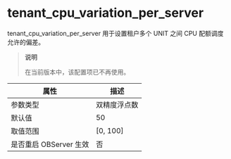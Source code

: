 tenant_cpu_variation_per_server 
====================================================

tenant_cpu_variation_per_server 用于设置租户多个 UNIT 之间 CPU 配额调度允许的偏差。

> **说明**
> 
> 在当前版本中，该配置项已不再使用。


|        属性        |     描述     |
|------------------|------------|
| 参数类型             | 双精度浮点数     |
| 默认值              | 50         |
| 取值范围             | \[0, 100\] |
| 是否重启 OBServer 生效 | 否          |



